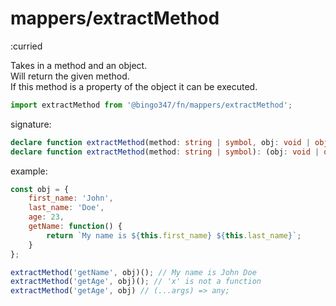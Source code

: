 # mappers/extractMethod

:curried

Takes in a method and an object.\
Will return the given method.\
If this method is a property of the object it can be executed.

```javascript
import extractMethod from '@bingo347/fn/mappers/extractMethod';
```

signature:

```typescript
declare function extractMethod(method: string | symbol, obj: void | object): (...args: any[]) => any;
declare function extractMethod(method: string | symbol): (obj: void | object) => (...args: any[]) => any;
```

example:

```javascript
const obj = {
    first_name: 'John',
    last_name: 'Doe',
    age: 23,
    getName: function() {
        return `My name is ${this.first_name} ${this.last_name}`;
    }
};

extractMethod('getName', obj)(); // My name is John Doe
extractMethod('getAge', obj)(); // 'x' is not a function
extractMethod('getAge', obj) // (...args) => any;

